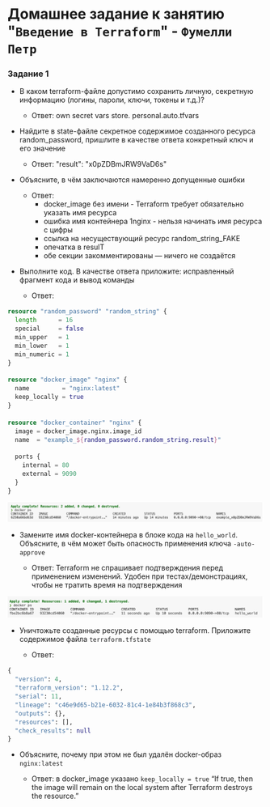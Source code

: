 # Домашнее задание к занятию "`Введение в Terraform`" - `Фумелли Петр`

### Задание 1

* В каком terraform-файле допустимо сохранить личную, секретную информацию (логины, пароли, ключи, токены и т.д.)?

  * Ответ: own secret vars store. personal.auto.tfvars

* Найдите в state-файле секретное содержимое созданного ресурса random_password, пришлите в качестве ответа конкретный ключ и его значение

  * Ответ: "result": "x0pZDBmJRW9VaD6s"

* Объясните, в чём заключаются намеренно допущенные ошибки

  * Ответ:
    * docker_image без имени - Terraform требует обязательно указать имя ресурса
    * ошибка имя контейнера 1nginx - нельзя начинать имя ресурса с цифры
    * ссылка на несуществующий ресурс random_string_FAKE
    * опечатка в resulT
    * обе секции закомментированы — ничего не создаётся

* Выполните код. В качестве ответа приложите: исправленный фрагмент кода и вывод команды

  * Ответ:

```tf
resource "random_password" "random_string" {
  length      = 16
  special     = false
  min_upper   = 1
  min_lower   = 1
  min_numeric = 1
}

resource "docker_image" "nginx" {
  name         = "nginx:latest"
  keep_locally = true
}

resource "docker_container" "nginx" {
  image = docker_image.nginx.image_id
  name  = "example_${random_password.random_string.result}"

  ports {
    internal = 80
    external = 9090
  }
}

```

![alt text](https://github.com/PeterFumelli/terraform-intro/blob/master/img/docker-ps.png)

* Замените имя docker-контейнера в блоке кода на `hello_world`. Объясните, в чём может быть опасность применения ключа `-auto-approve`

  * Ответ: Terraform не спрашивает подтверждения перед применением изменений. Удобен при тестах/демонстрациях, чтобы не тратить время на подтверждения

![alt text](https://github.com/PeterFumelli/terraform-intro/blob/master/img/docker-ps2.png)

* Уничтожьте созданные ресурсы с помощью terraform. Приложите содержимое файла `terraform.tfstate`

  * Ответ:

```tf
{
  "version": 4,
  "terraform_version": "1.12.2",
  "serial": 11,
  "lineage": "c46e9d65-b21e-6032-81c4-1e84b3f868c3",
  "outputs": {},
  "resources": [],
  "check_results": null
}
```

* Объясните, почему при этом не был удалён docker-образ `nginx:latest`

  * Ответ: в docker_image указано `keep_locally = true` “If true, then the image will remain on the local system after Terraform destroys the resource.”
